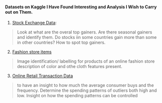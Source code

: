 #### Datasets on Kaggle I Have Found Interesting and Analysis I Wish to Carry out on Them.

1. [Stock Exchange Data](https://www.kaggle.com/datasets/mattiuzc/stock-exchange-data):
> Look at what are the overal top gainers.
> Are there seasonal gainers and identify them.
> Do stocks iin some countries gain more than some in other countries?
> How to spot top gainers.

2. [Fashion store items](https://www.kaggle.com/datasets/dqmonn/zalando-store-crawl)
> Image identification/ labelling for products of an online fashion store
> description of color and othe cloth features present.

3. [Online Retail Transaction Data](https://www.kaggle.com/datasets/thedevastator/online-retail-transaction-data)
> to have an insight to how much the average consumer buys and the frequency.
> Determine the spending patterns of outliers both high and low.
> Insight on how the spending patterns can be controlled